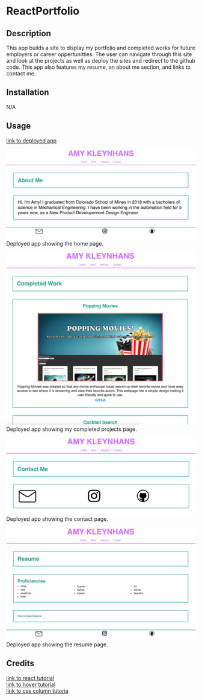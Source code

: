 # ReactPortfolio

## Description

This app builds a site to display my portfolio and completed works for future employers or career oppertunitties. The user can navigate through this site and look at the projects as well as deploy the sites and redirect to the github code. This app also features my resume, an about me section, and links to contact me.

## Installation

N/A

## Usage

[link to deployed app](https://656a59c978668a46e17fd4e5--capable-frangollo-7a13d0.netlify.app)

![Home page](./src/assets/home.png)<br>
Deployed app showing the home page.<br>

![Works page](./src/assets/work.png)<br>
Deployed app showing my completed projects page.<br>

![Contact page](./src/assets/contact.png)<br>
Deployed app showing the contact page.<br>

![Resume page](./src/assets/resume.png)<br>
Deployed app showing the resume page.<br>




## Credits

[link to react tutorial](https://legacy.reactjs.org/tutorial/tutorial.html)<br>
[link to hover tutorial](https://travis.media/how-to-make-an-item-grow-on-hover-with-css/)<br>
[link to css column tutoria](https://www.w3schools.com/howto/howto_css_three_columns.asp)